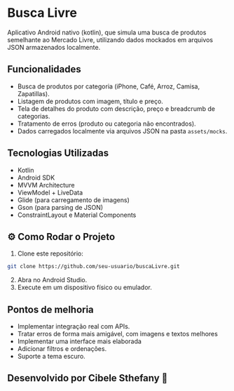 
# Busca Livre

Aplicativo Android nativo (kotlin), que simula uma busca de produtos semelhante ao Mercado Livre, utilizando dados mockados em arquivos JSON armazenados localmente.

## Funcionalidades

-  Busca de produtos por categoria (iPhone, Café, Arroz, Camisa, Zapatillas).
-  Listagem de produtos com imagem, título e preço.
-  Tela de detalhes do produto com descrição, preço e breadcrumb de categorias.
-  Tratamento de erros (produto ou categoria não encontrados).
-  Dados carregados localmente via arquivos JSON na pasta `assets/mocks`.

## Tecnologias Utilizadas

- Kotlin
- Android SDK
- MVVM Architecture
- ViewModel + LiveData
- Glide (para carregamento de imagens)
- Gson (para parsing de JSON)
- ConstraintLayout e Material Components

## ⚙️ Como Rodar o Projeto

1. Clone este repositório:
```bash
git clone https://github.com/seu-usuario/buscaLivre.git
```
2. Abra no Android Studio.
3. Execute em um dispositivo físico ou emulador.

## Pontos de melhoria

- Implementar integração real com APIs.
- Tratar erros de forma mais amigável, com imagens e textos melhores
- Implementar uma interface mais elaborada
- Adicionar filtros e ordenações.
- Suporte a tema escuro.

## Desenvolvido por Cibele Sthefany 🚀
